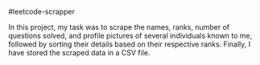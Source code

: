#leetcode-scrapper

In this project, my task was to scrape the names, ranks, number of questions solved, and profile pictures of several individuals known to me, followed by sorting their details based on their respective ranks. Finally, I have stored the scraped data in a CSV file.
